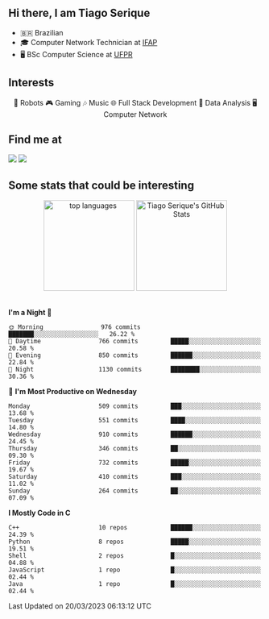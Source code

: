 
<h2> Hi there, I am Tiago Serique</h2>

<div>
	<ul>
		<li>🇧🇷 Brazilian</li>
		<li>🎓 Computer Network Technician at <a href="https://www.ifap.edu.br/">IFAP</a></li>
		<li>🖥️ BSc Computer Science at <a href="https://www.ufpr.br/portalufpr/">UFPR</a></li>
	</ul>
</div>


<h2>Interests</h2>

<div align="center">
	🤖 Robots 🎮 Gaming 🎶 Music 🌐 Full Stack Development 🎲 Data Analysis 🖥️ Computer Network
</div>

<h2>Find me at</h2>

<div>
	<a href="https://www.linkedin.com/in/tiago-serique"><img src="https://img.shields.io/badge/LinkedIn-0077B5?style=for-the-badge&logo=linkedin&logoColor=white"></a>
	<a href="https://www.instagram.com/tiago.serique/"><img src="https://img.shields.io/badge/Instagram-E4405F?style=for-the-badge&logo=instagram&logoColor=white"></a>
</div>

<h2>Some stats that could be interesting</h2>

<div align="center">
	<img height="180em" src="https://tiagoserique.vercel.app/api/top-langs/?layout=compact&theme=tokyonight&username=tiagoserique&langs_count=10&hide=makefile&exclude_repo=vim-mods" alt="top languages">
	<img height="180em" src="https://tiagoserique.vercel.app/api?username=tiagoserique&count_private=true&show_icons=true&theme=tokyonight&include_all_commits=true" alt="Tiago Serique's GitHub Stats">
</div> 

<br>

<!--START_SECTION:waka-->
**I'm a Night 🦉** 

```text
🌞 Morning                976 commits         ███████░░░░░░░░░░░░░░░░░░   26.22 % 
🌆 Daytime                766 commits         █████░░░░░░░░░░░░░░░░░░░░   20.58 % 
🌃 Evening                850 commits         ██████░░░░░░░░░░░░░░░░░░░   22.84 % 
🌙 Night                  1130 commits        ████████░░░░░░░░░░░░░░░░░   30.36 % 
```
📅 **I'm Most Productive on Wednesday** 

```text
Monday                   509 commits         ███░░░░░░░░░░░░░░░░░░░░░░   13.68 % 
Tuesday                  551 commits         ████░░░░░░░░░░░░░░░░░░░░░   14.80 % 
Wednesday                910 commits         ██████░░░░░░░░░░░░░░░░░░░   24.45 % 
Thursday                 346 commits         ██░░░░░░░░░░░░░░░░░░░░░░░   09.30 % 
Friday                   732 commits         █████░░░░░░░░░░░░░░░░░░░░   19.67 % 
Saturday                 410 commits         ███░░░░░░░░░░░░░░░░░░░░░░   11.02 % 
Sunday                   264 commits         ██░░░░░░░░░░░░░░░░░░░░░░░   07.09 % 
```


**I Mostly Code in C** 

```text
C++                      10 repos            ██████░░░░░░░░░░░░░░░░░░░   24.39 % 
Python                   8 repos             █████░░░░░░░░░░░░░░░░░░░░   19.51 % 
Shell                    2 repos             █░░░░░░░░░░░░░░░░░░░░░░░░   04.88 % 
JavaScript               1 repo              █░░░░░░░░░░░░░░░░░░░░░░░░   02.44 % 
Java                     1 repo              █░░░░░░░░░░░░░░░░░░░░░░░░   02.44 % 
```




 Last Updated on 20/03/2023 06:13:12 UTC
<!--END_SECTION:waka-->
